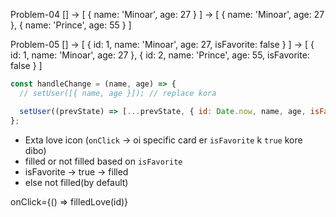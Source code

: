 Problem-04
[] -> 
[ { name: 'Minoar', age: 27 } ] -> 
[ { name: 'Minoar', age: 27 }, { name: 'Prince', age: 55 } ]

Problem-05
[] -> 
[ { id: 1, name: 'Minoar', age: 27, isFavorite: false } ] -> 
[ { id: 1, name: 'Minoar', age: 27 }, { id: 2, name: 'Prince', age: 55, isFavorite: false } ]

```jsx
const handleChange = (name, age) => {
  // setUser([{ name, age }]); // replace kora

  setUser((prevState) => [...prevState, { id: Date.now, name, age, isFavorite: false }]); // Ager kajer sathe kisu add kora
};
```

- Exta love icon (`onClick` -> oi specific card er `isFavorite` k `true` kore dibo)
- filled or not filled based on `isFavorite`
- isFavorite -> true -> filled
- else not filled(by default)


onClick={() => filledLove(id)}